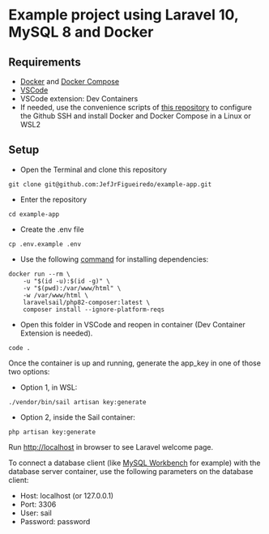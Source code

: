 # Example project using Laravel 10, MySQL 8 and Docker

## Requirements
- [Docker](https://docs.docker.com/engine/install/) and [Docker Compose](https://docs.docker.com/compose/install/)
- [VSCode](https://code.visualstudio.com/download)
- VSCode extension: Dev Containers
- If needed, use the convenience scripts of [this repository](https://github.com/JefJrFigueiredo/sh-for-dev-env/tree/main) to configure the Github SSH and install Docker and Docker Compose in a Linux or WSL2

## Setup
- Open the Terminal and clone this repository
~~~shell
git clone git@github.com:JefJrFigueiredo/example-app.git
~~~
- Enter the repository
~~~shell
cd example-app
~~~
- Create the .env file
~~~shell
cp .env.example .env
~~~
- Use the following [command](https://laravel.com/docs/10.x/sail#installing-composer-dependencies-for-existing-projects) for installing dependencies:
~~~shell
docker run --rm \
    -u "$(id -u):$(id -g)" \
    -v "$(pwd):/var/www/html" \
    -w /var/www/html \
    laravelsail/php82-composer:latest \
    composer install --ignore-platform-reqs
~~~
- Open this folder in VSCode and reopen in container (Dev Container Extension is needed).
~~~shell
code .
~~~
Once the container is up and running, generate the app_key in one of those two options:

 - Option 1, in WSL: 
~~~shell
./vendor/bin/sail artisan key:generate
~~~
 - Option 2, inside the Sail container:
~~~shell
php artisan key:generate
~~~
Run [http://localhost](http://localhost) in browser to see Laravel welcome page.

To connect a database client (like [MySQL Workbench](https://dev.mysql.com/downloads/workbench/) for example) with the database server container, use the following parameters on the database client:
- Host: localhost (or 127.0.0.1)
- Port: 3306
- User: sail
- Password: password

